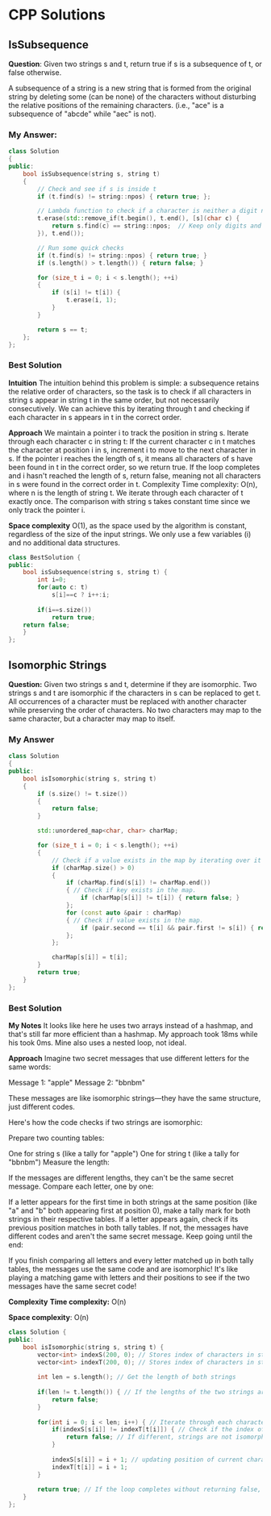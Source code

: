 # CPP Solutions

## IsSubsequence
**Question**: Given two strings s and t, return true if s is a subsequence of t, or false otherwise.

A subsequence of a string is a new string that is formed from the original string by deleting some (can be none) of the characters without disturbing the relative positions of the remaining characters. (i.e., "ace" is a subsequence of "abcde" while "aec" is not).

### My Answer:
```cpp
class Solution
{
public:
	bool isSubsequence(string s, string t)
	{
		// Check and see if s is inside t
		if (t.find(s) != string::npos) { return true; };

		// Lambda function to check if a character is neither a digit nor alphabetic
		t.erase(std::remove_if(t.begin(), t.end(), [s](char c) {
			return s.find(c) == string::npos;  // Keep only digits and alphabetic characters
		}), t.end());

		// Run some quick checks
		if (t.find(s) != string::npos) { return true; }
		if (s.length() > t.length()) { return false; }

		for (size_t i = 0; i < s.length(); ++i)
		{
			if (s[i] != t[i]) {
				t.erase(i, 1);
			}
		}

		return s == t;
	};
};
```
### Best Solution
**Intuition**
The intuition behind this problem is simple: a subsequence retains the relative order of characters, so the task is to check if all characters in string s appear in string t in the same order, but not necessarily consecutively. We can achieve this by iterating through t and checking if each character in s appears in t in the correct order.

**Approach**
We maintain a pointer i to track the position in string s.
Iterate through each character c in string t:
If the current character c in t matches the character at position i in s, increment i to move to the next character in s.
If the pointer i reaches the length of s, it means all characters of s have been found in t in the correct order, so we return true.
If the loop completes and i hasn't reached the length of s, return false, meaning not all characters in s were found in the correct order in t.
Complexity
Time complexity: O(n), where n is the length of string t. We iterate through each character of t exactly once. The comparison with string s takes constant time since we only track the pointer i.

**Space complexity**
O(1), as the space used by the algorithm is constant, regardless of the size of the input strings. We only use a few variables (i) and no additional data structures.

```cpp
class BestSolution {
public:
    bool isSubsequence(string s, string t) {
        int i=0;
        for(auto c: t)
            s[i]==c ? i++:i;
        
        if(i==s.size())
            return true;
    return false;
    }
};
```

## Isomorphic Strings
**Question:** Given two strings s and t, determine if they are isomorphic. Two strings s and t are isomorphic if the characters in s can be replaced to get t. All occurrences of a character must be replaced with another character while preserving the order of characters. No two characters may map to the same character, but a character may map to itself.

### My Answer
```cpp
class Solution
{
public:
	bool isIsomorphic(string s, string t)
	{
		if (s.size() != t.size())
		{
			return false;
		}

		std::unordered_map<char, char> charMap;

		for (size_t i = 0; i < s.length(); ++i)
		{
			// Check if a value exists in the map by iterating over it
			if (charMap.size() > 0)
			{
				if (charMap.find(s[i]) != charMap.end())
				{ // Check if key exists in the map.
					if (charMap[s[i]] != t[i]) { return false; }
				};
				for (const auto &pair : charMap)
				{ // Check if value exists in the map.
					if (pair.second == t[i] && pair.first != s[i]) { return false; }
				};
			};

			charMap[s[i]] = t[i];
		}
		return true;
	}
};
```

### Best Solution
**My Notes**
It looks like here he uses two arrays instead of a hashmap, and that's still far more efficient than a hashmap.
My approach took 18ms while his took 0ms. Mine also uses a nested loop, not ideal.

**Approach**
Imagine two secret messages that use different letters for the same words:

Message 1: "apple"
Message 2: "bbnbm"

These messages are like isomorphic strings—they have the same structure, just different codes.

Here's how the code checks if two strings are isomorphic:

Prepare two counting tables:

One for string s (like a tally for "apple")
One for string t (like a tally for "bbnbm")
Measure the length:

If the messages are different lengths, they can't be the same secret message.
Compare each letter, one by one:

If a letter appears for the first time in both strings at the same position (like "a" and "b" both appearing first at position 0), make a tally mark for both strings in their respective tables.
If a letter appears again, check if its previous position matches in both tally tables. If not, the messages have different codes and aren't the same secret message.
Keep going until the end:

If you finish comparing all letters and every letter matched up in both tally tables, the messages use the same code and are isomorphic!
It's like playing a matching game with letters and their positions to see if the two messages have the same secret code!

**Complexity**
**Time complexity:**
O(n)

**Space complexity**:
O(n)

```cpp
class Solution {
public:
    bool isIsomorphic(string s, string t) {
        vector<int> indexS(200, 0); // Stores index of characters in string s
        vector<int> indexT(200, 0); // Stores index of characters in string t
        
        int len = s.length(); // Get the length of both strings
        
        if(len != t.length()) { // If the lengths of the two strings are different, they can't be isomorphic
            return false;
        }
        
        for(int i = 0; i < len; i++) { // Iterate through each character of the strings
            if(indexS[s[i]] != indexT[t[i]]) { // Check if the index of the current character in string s is different from the index of the corresponding character in string t
                return false; // If different, strings are not isomorphic
            }
            
            indexS[s[i]] = i + 1; // updating position of current character
            indexT[t[i]] = i + 1;
        }
        
        return true; // If the loop completes without returning false, strings are isomorphic
    }
};
```